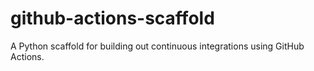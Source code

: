 # github-actions-scaffold
A Python scaffold for building out continuous integrations using GitHub Actions.
